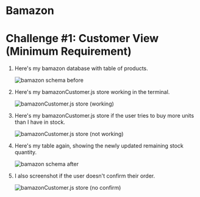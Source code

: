 # Bamazon 

# Challenge #1: Customer View (Minimum Requirement)

 1. Here's my bamazon database with table of products.

	![bamazon schema before](bamazon/images/1MySQL_before.png)

 2. Here's my bamazonCustomer.js store working in the terminal.
	
	![bamazonCustomer.js store (working)](bamazon/images/2working_store.png)

 3. Here's my bamazonCustomer.js store if the user tries to buy more units than I have in stock.
	
	![bamazonCustomer.js store (not working)](bamazon/images/4Not_enough.png)

 4. Here's my table again, showing the newly updated remaining stock quantity.

	![bamazon schema after](bamazon/images/3MySQL_after.png)

 5. I also screenshot if the user doesn't confirm their order.

   	![bamazonCustomer.js store (no confirm)](bamazon/images/5cancel_store.png)
